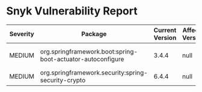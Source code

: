# Snyk Vulnerability Report
| Severity | Package | Current Version | Affected Versions | Title |
|----------|---------|------------------|--------------------|-------|
| MEDIUM | org.springframework.boot:spring-boot-actuator-autoconfigure | 3.4.4 | null | Improper Input Validation |
| MEDIUM | org.springframework.security:spring-security-crypto | 6.4.4 | null | Timing Attack |
